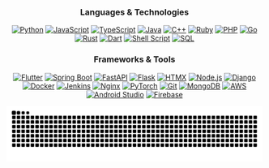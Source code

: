 <div align="center">

### Languages & Technologies

[![Python](https://img.shields.io/badge/Python-3776AB?style=for-the-badge&logo=python&logoColor=white)](https://github.com/s2010?tab=repositories&q=&type=&language=python)
[![JavaScript](https://img.shields.io/badge/JavaScript-F7DF1E?style=for-the-badge&logo=javascript&logoColor=black)](https://github.com/s2010?tab=repositories&q=&type=&language=javascript)
[![TypeScript](https://img.shields.io/badge/TypeScript-007ACC?style=for-the-badge&logo=typescript&logoColor=white)](https://github.com/s2010?tab=repositories&q=&type=&language=typescript)
[![Java](https://img.shields.io/badge/Java-ED8B00?style=for-the-badge&logo=openjdk&logoColor=white)](https://github.com/s2010?tab=repositories&q=&type=&language=java)
[![C++](https://img.shields.io/badge/C++-00599C?style=for-the-badge&logo=cplusplus&logoColor=white)](https://github.com/s2010?tab=repositories&q=&type=&language=cpp)
[![Ruby](https://img.shields.io/badge/Ruby-CC342D?style=for-the-badge&logo=ruby&logoColor=white)](https://github.com/s2010?tab=repositories&q=&type=&language=ruby)
[![PHP](https://img.shields.io/badge/PHP-777BB4?style=for-the-badge&logo=php&logoColor=white)](https://github.com/s2010?tab=repositories&q=&type=&language=php)
[![Go](https://img.shields.io/badge/Go-00ADD8?style=for-the-badge&logo=go&logoColor=white)](https://github.com/s2010?tab=repositories&q=&type=&language=go)
[![Rust](https://img.shields.io/badge/Rust-000000?style=for-the-badge&logo=rust&logoColor=white)](https://github.com/s2010?tab=repositories&q=&type=&language=rust)
[![Dart](https://img.shields.io/badge/Dart-0175C2?style=for-the-badge&logo=dart&logoColor=white)](https://github.com/s2010?tab=repositories&q=&type=&language=dart)
[![Shell Script](https://img.shields.io/badge/Shell-121011?style=for-the-badge&logo=gnu-bash&logoColor=white)](https://github.com/s2010?tab=repositories&q=&type=&language=shell)
[![SQL](https://img.shields.io/badge/SQL-4479A1?style=for-the-badge&logo=postgresql&logoColor=white)](https://github.com/s2010?tab=repositories)

### Frameworks & Tools

[![Flutter](https://img.shields.io/badge/Flutter-02569B?style=for-the-badge&logo=flutter&logoColor=white)](https://github.com/s2010)
[![Spring Boot](https://img.shields.io/badge/Spring_Boot-6DB33F?style=for-the-badge&logo=spring-boot&logoColor=white)](https://github.com/s2010)
[![FastAPI](https://img.shields.io/badge/FastAPI-009688?style=for-the-badge&logo=fastapi&logoColor=white)](https://github.com/s2010)
[![Flask](https://img.shields.io/badge/Flask-000000?style=for-the-badge&logo=flask&logoColor=white)](https://github.com/s2010)
[![HTMX](https://img.shields.io/badge/HTMX-3366CC?style=for-the-badge&logo=htmx&logoColor=white)](https://github.com/s2010)
[![Node.js](https://img.shields.io/badge/Node.js-339933?style=for-the-badge&logo=nodedotjs&logoColor=white)](https://github.com/s2010)
[![Django](https://img.shields.io/badge/Django-092E20?style=for-the-badge&logo=django&logoColor=white)](https://github.com/s2010)
[![Docker](https://img.shields.io/badge/Docker-2496ED?style=for-the-badge&logo=docker&logoColor=white)](https://github.com/s2010)
[![Jenkins](https://img.shields.io/badge/Jenkins-D24939?style=for-the-badge&logo=jenkins&logoColor=white)](https://github.com/s2010)
[![Nginx](https://img.shields.io/badge/Nginx-009639?style=for-the-badge&logo=nginx&logoColor=white)](https://github.com/s2010)
[![PyTorch](https://img.shields.io/badge/PyTorch-EE4C2C?style=for-the-badge&logo=pytorch&logoColor=white)](https://github.com/s2010)
[![Git](https://img.shields.io/badge/Git-F05032?style=for-the-badge&logo=git&logoColor=white)](https://github.com/s2010)
[![MongoDB](https://img.shields.io/badge/MongoDB-47A248?style=for-the-badge&logo=mongodb&logoColor=white)](https://github.com/s2010)
[![AWS](https://img.shields.io/badge/AWS-232F3E?style=for-the-badge&logo=amazon-aws&logoColor=white)](https://github.com/s2010)
[![Android Studio](https://img.shields.io/badge/Android_Studio-3DDC84?style=for-the-badge&logo=android-studio&logoColor=white)](https://github.com/s2010)
[![Firebase](https://img.shields.io/badge/Firebase-FFCA28?style=for-the-badge&logo=firebase&logoColor=black)](https://github.com/s2010)

<picture>
  <source media="(prefers-color-scheme: dark)" srcset="https://raw.githubusercontent.com/s2010/s2010/output/github-contribution-grid-snake-dark.svg" />
  <source media="(prefers-color-scheme: light)" srcset="https://raw.githubusercontent.com/s2010/s2010/output/github-contribution-grid-snake.svg" />
  <img alt="github-snake" src="https://raw.githubusercontent.com/s2010/s2010/output/github-contribution-grid-snake.svg" />
</picture>

</div>
